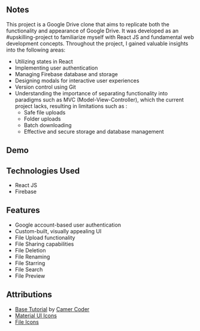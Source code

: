 ## Notes

This project is a Google Drive clone that aims to replicate both the functionality and appearance of Google Drive. It was developed as an #upskilling-project to familiarize myself with React JS and fundamental web development concepts. Throughout the project, I gained valuable insights into the following areas:

- Utilizing states in React
- Implementing user authentication
- Managing Firebase database and storage
- Designing modals for interactive user experiences
- Version control using Git
- Understanding the importance of separating functionality into paradigms such as MVC (Model-View-Controller), which the current project lacks, resulting in limitations such as :
  - Safe file uploads
  - Folder uploads
  - Batch downloading
  - Effective and secure storage and database management

## Demo



## Technologies Used

- React JS
- Firebase

## Features

- Google account-based user authentication
- Custom-built, visually appealing UI
- File Upload functionality
- File Sharing capabilities
- File Deletion
- File Renaming
- File Starring
- File Search
- File Preview

## Attributions

- [Base Tutorial](https://www.youtube.com/watch?v=7BXU9qPGH2s) by [Camer Coder](https://www.youtube.com/@CamelCoder/featured)
- [Material UI Icons](https://mui.com/material-ui/material-icons/?theme=Two+tone)
- [File Icons](https://icons8.com)
